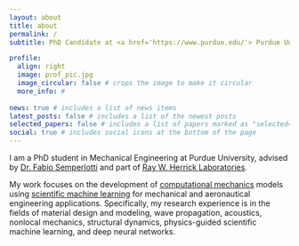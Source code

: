 ```yaml
---
layout: about
title: about
permalink: /
subtitle: PhD Candidate at <a href='https://www.purdue.edu/'> Purdue University</a>

profile:
  align: right
  image: prof_pic.jpg
  image_circular: false # crops the image to make it circular
  more_info: #
  
news: true # includes a list of news items
latest_posts: false # includes a list of the newest posts
selected_papers: false # includes a list of papers marked as "selected={true}"
social: true # includes social icons at the bottom of the page
---
```


I am a PhD student in Mechanical Engineering at Purdue University, advised by [Dr. Fabio Semperlotti](https://engineering.purdue.edu/ME/People/ptProfile?resource_id=126925) and part of [Ray W. Herrick Laboratories](https://engineering.purdue.edu/Herrick).

My work focuses on the development of [computational mechanics](https://en.wikipedia.org/wiki/Computational_mechanics) models using [scientific machine learning](https://oden.utexas.edu/research/crosscutting-research-areas/scientific-machine-learning/#:~:text=What%20is%20Scientific%20Machine%20Learning,applications%20across%20science%20and%20engineering.) for mechanical and aeronautical engineering applications. Specifically, my research experience is in the fields of material design and modeling, wave propagation, acoustics, nonlocal mechanics, structural dynamics, physics-guided scientific machine learning, and deep neural networks.
